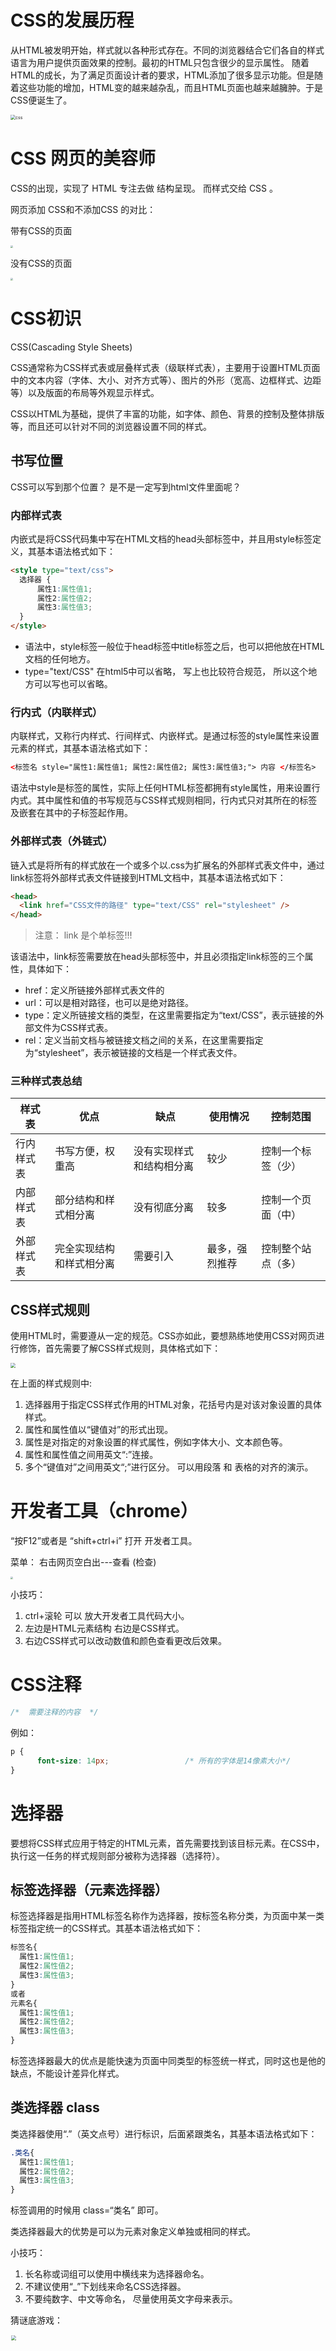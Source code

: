 # CSS的发展历程

从HTML被发明开始，样式就以各种形式存在。不同的浏览器结合它们各自的样式语言为用户提供页面效果的控制。最初的HTML只包含很少的显示属性。
随着HTML的成长，为了满足页面设计者的要求，HTML添加了很多显示功能。但是随着这些功能的增加，HTML变的越来越杂乱，而且HTML页面也越来越臃肿。于是CSS便诞生了。

<img src="images/css.png" alt="css" style="zoom:50%;" />

# CSS 网页的美容师

CSS的出现，实现了 HTML 专注去做 结构呈现。 而样式交给 CSS 。 

网页添加 CSS和不添加CSS 的对比：

带有CSS的页面

<img src="images/Cc.png" style="zoom: 25%;" />

没有CSS的页面

<img src="images/fff.png" style="zoom: 25%;" />

# CSS初识

CSS(Cascading Style Sheets)

CSS通常称为CSS样式表或层叠样式表（级联样式表），主要用于设置HTML页面中的文本内容（字体、大小、对齐方式等）、图片的外形（宽高、边框样式、边距等）以及版面的布局等外观显示样式。

CSS以HTML为基础，提供了丰富的功能，如字体、颜色、背景的控制及整体排版等，而且还可以针对不同的浏览器设置不同的样式。

## 书写位置

CSS可以写到那个位置？ 是不是一定写到html文件里面呢？

### 内部样式表

内嵌式是将CSS代码集中写在HTML文档的head头部标签中，并且用style标签定义，其基本语法格式如下：

```html
<style type="text/css">
  选择器 {
      属性1:属性值1; 
      属性2:属性值2; 
      属性3:属性值3;
  }
</style>
```

- 语法中，style标签一般位于head标签中title标签之后，也可以把他放在HTML文档的任何地方。
- type="text/CSS"  在html5中可以省略， 写上也比较符合规范， 所以这个地方可以写也可以省略。

### 行内式（内联样式）

内联样式，又称行内样式、行间样式、内嵌样式。是通过标签的style属性来设置元素的样式，其基本语法格式如下：

```html
<标签名 style="属性1:属性值1; 属性2:属性值2; 属性3:属性值3;"> 内容 </标签名>
```

语法中style是标签的属性，实际上任何HTML标签都拥有style属性，用来设置行内式。其中属性和值的书写规范与CSS样式规则相同，行内式只对其所在的标签及嵌套在其中的子标签起作用。

### 外部样式表（外链式）

链入式是将所有的样式放在一个或多个以.css为扩展名的外部样式表文件中，通过link标签将外部样式表文件链接到HTML文档中，其基本语法格式如下：

```html
<head>
  <link href="CSS文件的路径" type="text/CSS" rel="stylesheet" />
</head>
```

> 注意：  link 是个单标签!!!
>

该语法中，link标签需要放在head头部标签中，并且必须指定link标签的三个属性，具体如下：

- href：定义所链接外部样式表文件的
- url：可以是相对路径，也可以是绝对路径。
- type：定义所链接文档的类型，在这里需要指定为“text/CSS”，表示链接的外部文件为CSS样式表。
- rel：定义当前文档与被链接文档之间的关系，在这里需要指定为“stylesheet”，表示被链接的文档是一个样式表文件。

### 三种样式表总结

| 样式表     | 优点                     | 缺点                     | 使用情况       | 控制范围           |
| ---------- | ------------------------ | ------------------------ | -------------- | ------------------ |
| 行内样式表 | 书写方便，权重高         | 没有实现样式和结构相分离 | 较少           | 控制一个标签（少） |
| 内部样式表 | 部分结构和样式相分离     | 没有彻底分离             | 较多           | 控制一个页面（中） |
| 外部样式表 | 完全实现结构和样式相分离 | 需要引入                 | 最多，强烈推荐 | 控制整个站点（多） |

## CSS样式规则

使用HTML时，需要遵从一定的规范。CSS亦如此，要想熟练地使用CSS对网页进行修饰，首先需要了解CSS样式规则，具体格式如下：

<img src="images/gz.png" style="zoom:50%;" />

在上面的样式规则中:

1. 选择器用于指定CSS样式作用的HTML对象，花括号内是对该对象设置的具体样式。
2. 属性和属性值以“键值对”的形式出现。
3. 属性是对指定的对象设置的样式属性，例如字体大小、文本颜色等。
4. 属性和属性值之间用英文“:”连接。
5. 多个“键值对”之间用英文“;”进行区分。
   可以用段落 和 表格的对齐的演示。

# 开发者工具（chrome）

“按F12”或者是 “shift+ctrl+i”   打开 开发者工具。

菜单：   右击网页空白出---查看 (检查)

<img src="images/chrome.png" style="zoom: 25%;" />

小技巧：

1. ctrl+滚轮 可以 放大开发者工具代码大小。
2. 左边是HTML元素结构   右边是CSS样式。
3. 右边CSS样式可以改动数值和颜色查看更改后效果。

# CSS注释

```css
/*  需要注释的内容  */  
```

   例如：

~~~css
p {
      font-size: 14px;                 /* 所有的字体是14像素大小*/
}
~~~

# 选择器

要想将CSS样式应用于特定的HTML元素，首先需要找到该目标元素。在CSS中，执行这一任务的样式规则部分被称为选择器（选择符）。

## 标签选择器（元素选择器）

标签选择器是指用HTML标签名称作为选择器，按标签名称分类，为页面中某一类标签指定统一的CSS样式。其基本语法格式如下：

```css
标签名{
  属性1:属性值1; 
  属性2:属性值2; 
  属性3:属性值3; 
}  
或者
元素名{
  属性1:属性值1; 
  属性2:属性值2; 
  属性3:属性值3; 
}
```

标签选择器最大的优点是能快速为页面中同类型的标签统一样式，同时这也是他的缺点，不能设计差异化样式。

## 类选择器  class

类选择器使用“.”（英文点号）进行标识，后面紧跟类名，其基本语法格式如下：

```css
.类名{
  属性1:属性值1; 
  属性2:属性值2; 
  属性3:属性值3; 
}
```

 标签调用的时候用 class=“类名”  即可。

类选择器最大的优势是可以为元素对象定义单独或相同的样式。

小技巧：

1. 长名称或词组可以使用中横线来为选择器命名。
2. 不建议使用“_”下划线来命名CSS选择器。
3. 不要纯数字、中文等命名， 尽量使用英文字母来表示。

猜谜底游戏：

<img src="images/midi.png" width="450" style="zoom:50%;" />   你猜？

命名是我们通俗约定的，但是没有规定必须用这些常用的命名。

课堂案例：

 <img src="images/go.png" />



~~~html
<head>
        <meta charset="utf-8">
        <style>
        span {
        	font-size: 100px;
        }
        .blue {
        	color: blue;
        }
        .red {
        	color: red;
        }
        .orange {
			color: orange;
        }
		.green {
			color: green;
		}
        </style>
    </head>
    <body>
    	<span class="blue">G</span>
    	<span class="red">o</span>
    	<span class="orange">o</span>
    	<span class="blue">g</span>
    	<span class="green">l</span>
    	<span class="red">e</span>
    </body>
~~~

## 多类名选择器

我们可以给标签指定多个类名，从而达到更多的选择目的。

<img src="images/lei.png" style="zoom:50%;" />

注意：

1. 样式显示效果跟HTML元素中的类名先后顺序没有关系,受CSS样式书写的上下顺序有关。
2. 各个类名中间用空格隔开。

多类名选择器在后期布局比较复杂的情况下，还是较多使用的。

~~~html
<div class="pink fontWeight font20">亚瑟</div>
<div class="font20">刘备</div>
<div class="font14 pink">安琪拉</div>
<div class="font14">貂蝉</div>
~~~

## id选择器

id选择器使用“#”进行标识，后面紧跟id名，其基本语法格式如下：

```css
#id名{
  属性1:属性值1;
  属性2:属性值2;
  属性3:属性值3; 
}
```

id名即为HTML元素的id属性值，大多数HTML元素都可以定义id属性，元素的id值是唯一的，只能对应于文档中某一个具体的元素。

用法基本和类选择器相同。

## id选择器和类选择器区别

W3C标准规定，在同一个页面内，不允许有相同名字的id对象出现，但是允许相同名字的class。

类选择器（class） 好比人的名字，  是可以多次重复使用的， 比如  张伟  王伟  李伟  李娜

id选择器     好比人的身份证号码，  全中国是唯一的， 不得重复。 只能使用一次。

***id选择器和类选择器最大的不同在于 使用次数上。***

<img src="images/zfb.jpg" />

## 通配符选择器

通配符选择器用“ * ”号表示，他是所有选择器中作用范围最广的，能匹配页面中所有的元素。其基本语法格式如下：

```css
* { 
  属性1:属性值1; 
  属性2:属性值2; 
  属性3:属性值3; 
}
```

例如下面的代码，使用通配符选择器定义CSS样式，清除所有HTML标记的默认边距。

~~~css
* {
  margin: 0;  /* 定义外边距*/                  
  padding: 0;  /* 定义内边距*/                 
}
~~~

注意：

  这个通配符选择器，就像我们的电影明星中的梦中情人， 想想它就好了，但是它不会和你过日子。 

## 伪类选择器 

  伪类选择器用于向某些选择器添加特殊的效果。比如给链接添加特殊效果， 比如可以选择 第1个，第n个元素。

为了和我们刚才学的类选择器相区别，  类选择器是一个点 比如 .demo {}   而我们的伪类 用 2个点 就是 冒号  比如  :link{}

### 链接伪类选择器

- :link      /* 未访问的链接 */
- :hover     /* 鼠标移动到链接上 */
- :active    /* 选定的链接 */
- :visited   /* 已访问的链接 */


   注意写的时候，他们的顺序尽量不要颠倒  按照  lvha 的顺序。   love   hate  爱上了讨厌 记忆法    或者   lv 包包 非常 hao 

~~~css
a {   
  /* a是标签选择器  所有的链接 */
			font-weight: 700;
			font-size: 16px;
			color: gray;
}
a:hover {   
  /* :hover 是链接伪类选择器 鼠标经过 */
			color: red; /*  鼠标经过的时候，由原来的 灰色 变成了红色 */
}
~~~

### 结构(位置)伪类选择器（CSS3)

- :first-child :选取属于其父元素的首个子元素的指定选择器
- :last-child :选取属于其父元素的最后一个子元素的指定选择器
- :nth-child(n) ： 匹配属于其父元素的第 N 个子元素，不论元素的类型
- :nth-last-child(n) ：选择器匹配属于其元素的第 N 个子元素的每个元素，不论元素的类型，从最后一个子元素开始计数。
- **n 可以是数字、关键词或公式**

~~~css
li:first-child { 
		/*  选择第一个孩子 */
    color: pink; 
}
li:last-child {
    /* 最后一个孩子 */
    color: purple;
}
li:nth-child(4) {
    /* 选择第4个孩子  n  代表 第几个的意思 */ 
	  color: skyblue;
}
~~~

### 目标伪类选择器(CSS3)

 :target目标伪类选择器 :选择器可用于选取当前活动的目标元素

~~~css
:target {
		color: red;
		font-size: 30px;
}
~~~

# CSS字体样式属性

## font-size:字号大小

font-size属性用于设置字号，该属性的值可以使用相对长度单位，也可以使用绝对长度单位。其中，相对长度单位比较常用，推荐使用像素单位px，绝对长度单位使用较少。具体如下：

<img src="images/dd.png" style="zoom: 67%;" />

## font-family:字体

font-family属性用于设置字体。网页中常用的字体有宋体、微软雅黑、黑体等，例如将网页中所有段落文本的字体设置为微软雅黑，可以使用如下CSS样式代码：

p{ font-family:"微软雅黑";}

可以同时指定多个字体，中间以逗号隔开，表示如果浏览器不支持第一个字体，则会尝试下一个，直到找到合适的字体。

> 常用技巧：

1. 现在网页中普遍使用14px+。
2. 尽量使用偶数的数字字号。ie6等老式浏览器支持奇数会有bug。
3. 各种字体之间必须使用英文状态下的逗号隔开。
4. 中文字体需要加英文状态下的引号，英文字体一般不需要加引号。当需要设置英文字体时，英文字体名必须位于中文字体名之前。
5. 如果字体名中包含空格、#、$等符号，则该字体必须加英文状态下的单引号或双引号，例如font-family: "Times New Roman";。
6. 尽量使用系统默认字体，保证在任何用户的浏览器中都能正确显示。



## CSS Unicode字体

在 CSS 中设置字体名称，直接写中文是可以的。但是在文件编码（GB2312、UTF-8 等）不匹配时会产生乱码的错误。xp 系统不支持 类似微软雅黑的中文。

- 方案一： 你可以使用英文来替代。 比如 font-family:"Microsoft Yahei"。


- 方案二： 在 CSS 直接使用 Unicode 编码来写字体名称可以避免这些错误。使用 Unicode 写中文字体名称，浏览器是可以正确的解析的。
  font-family: "\5FAE\8F6F\96C5\9ED1"，表示设置字体为“微软雅黑”。

<img src="images/shs.png" style="zoom:50%;" />

可以通过escape()  来测试属于什么字体。

| 字体名称    | 英文名称        | Unicode 编码         |
| ----------- | --------------- | -------------------- |
| 宋体        | SimSun          | \5B8B\4F53           |
| 新宋体      | NSimSun         | \65B0\5B8B\4F53      |
| 黑体        | SimHei          | \9ED1\4F53           |
| 微软雅黑    | Microsoft YaHei | \5FAE\8F6F\96C5\9ED1 |
| 楷体_GB2312 | KaiTi_GB2312    | \6977\4F53_GB2312    |
| 隶书        | LiSu            | \96B6\4E66           |
| 幼园        | YouYuan         | \5E7C\5706           |
| 华文细黑    | STXihei         | \534E\6587\7EC6\9ED1 |
| 细明体      | MingLiU         | \7EC6\660E\4F53      |
| 新细明体    | PMingLiU        | \65B0\7EC6\660E\4F53 |

> 为了照顾不同电脑的字体安装问题，我们尽量只使用宋体和微软雅黑中文字体
>

## font-weight:字体粗细

字体加粗除了用 b  和 strong 标签之外，可以使用CSS 来实现，但是CSS 是没有语义的。

font-weight属性用于定义字体的粗细，其可用属性值：normal、bold、bolder、lighter、100~900（100的整数倍）。

小技巧： 数字 400 等价于 normal，而 700 等价于 bold。  但是我们更喜欢用数字来表示。  

## font-style:字体风格

字体倾斜除了用 i  和 em 标签之外，可以使用CSS 来实现，但是CSS 是没有语义的。

font-style属性用于定义字体风格，如设置斜体、倾斜或正常字体，其可用属性值如下：

normal：默认值，浏览器会显示标准的字体样式。

italic：浏览器会显示斜体的字体样式。

oblique：浏览器会显示倾斜的字体样式。

小技巧： 

平时我们很少给文字加斜体，反而喜欢给斜体标签（em，i）改为普通模式。

## font:综合设置字体样式 

font属性用于对字体样式进行综合设置，其基本语法格式如下：

```css
选择器{
  font: font-style  font-weight  font-size/line-height  font-family;
}
```

使用font属性时，必须按上面语法格式中的顺序书写，不能更换顺序，各个属性以空格隔开。

> 注意：其中不需要设置的属性可以省略（取默认值），但必须保留font-size和font-family属性，否则font属性将不起作用。
>

# CSS外观属性

## color:文本颜色

color属性用于定义文本的颜色，其取值方式有如下3种：

1. 预定义的颜色值，如red，green，blue等。
2. 十六进制，如#FF0000，#FF6600，#29D794等。实际工作中，十六进制是最常用的定义颜色的方式。
3. RGB代码，如红色可以表示为rgb(255,0,0)或rgb(100%,0%,0%)

> 需要注意的是，如果使用RGB代码的百分比颜色值，取值为0时也不能省略百分号，必须写为0%。
>

##  line-height:行间距

line-height属性用于设置行间距，就是行与行之间的距离，即字符的垂直间距，一般称为行高。line-height常用的属性值单位有三种，分别为像素px，相对值em和百分比%，实际工作中使用最多的是像素px

一般情况下，行距比字号大7/8像素左右就可以了。

## text-align:水平对齐方式

text-align属性用于设置文本内容的水平对齐，相当于html中的align对齐属性。其可用属性值如下：

left：左对齐（默认值）

right：右对齐

center：居中对齐

## text-indent:首行缩进

text-indent属性用于设置首行文本的缩进，其属性值可为不同单位的数值、em字符宽度的倍数、或相对于浏览器窗口宽度的百分比%，允许使用负值, 建议使用em作为设置单位。

1em 就是一个字的宽度   如果是汉字的段落， 1em 就是一个汉字的宽度

## letter-spacing:字间距

letter-spacing属性用于定义字间距，所谓字间距就是字符与字符之间的空白。其属性值可为不同单位的数值，允许使用负值，默认为normal。

## word-spacing:单词间距

word-spacing属性用于定义英文单词之间的间距，**对中文字符无效**。和letter-spacing一样，其属性值可为不同单位的数值，允许使用负值，默认为normal。

word-spacing和letter-spacing均可对英文进行设置。不同的是letter-spacing定义的为字母之间的间距，而word-spacing定义的为英文单词之间的间距。

## 颜色半透明(css3)

文字颜色到了CSS3我们可以采取半透明的格式了语法格式如下：

~~~css
color: rgba(r,g,b,a)  a 是alpha  透明的意思  取值范围 0~1之间
color: rgba(0,0,0,0.3) 
~~~

## 文字阴影(CSS3)

以后我们可以给我们的文字添加阴影效果了  shadow  影子  

~~~css
text-shadow:水平位置 垂直位置 模糊距离 阴影颜色;
~~~

<img src="images/1498467502625.png" alt="1498467502625" style="zoom: 67%;" /> 

前两项是必须写的。  后两项可以选写。

<img src="images/1498467519665.png" alt="1498467519665" style="zoom:50%;" />    

## 案例

<img src="images/news.png" alt="news"  />

# 标签显示模式（display）

标签的类型(显示模式)

HTML标签一般分为块标签和行内标签两种类型，它们也称块元素和行内元素。具体如下：

## 块级元素(block-level)

每个块元素通常都会独自占据一整行或多整行，可以对其设置宽度、高度、对齐等属性，常用于网页布局和网页结构的搭建。

- 常见的块元素：

\<h1>~<h6>、<p>、<div>、<ul>、<ol>、<li>等，其中<div>标签是最典型的块元素。

- 块级元素的特点：


（1）总是从新行开始

（2）高度，行高、外边距以及内边距都可以控制。

（3）宽度默认是容器的100%

（4）可以容纳内联元素和其他块元素。

## 行内元素(inline-level)

行内元素（内联元素）不占有独立的区域，仅仅靠自身的字体大小和图像尺寸来支撑结构，一般不可以设置宽度、高度、对齐等属性，常用于控制页面中文本的样式。

- 常见的行内元素：


\<a>、<strong>、<b>、<em>、<i>、<del>、<s>、<ins>、<u>、<span>等，其中<span>标签最典型的行内元素。

- 行内元素的特点：


（1）和相邻行内元素在一行上。

（2）高、宽无效，但水平方向的padding和margin可以设置，垂直方向的无效。

（3）默认宽度就是它本身内容的宽度。

（4）行内元素只能容纳文本或则其他行内元素。（a特殊）

注意：

1. 只有文字才能组成段落  因此 p 里面不能放块级元素，同理还有这些标签h1,h2,h3,h4,h5,h6,dt，他们都是文字类块级标签，里面不能放其他块级元素。
2. 链接里面不能再放链接。

## 块级元素和行内元素区别

- 块级元素的特点：
  （1）总是从新行开始
  （2）高度，行高、外边距以及内边距都可以控制。
  （3）宽度默认是容器的100%
  （4）可以容纳内联元素和其他块元素。

- 行内元素的特点：
  （1）和相邻行内元素在一行上。
  （2）高、宽无效，但水平方向的padding和margin可以设置，垂直方向的无效。
  （3）默认宽度就是它本身内容的宽度。
  （4）行内元素只能容纳文本或则其他行内元素。

## 行内块元素（inline-block）

在行内元素中有几个特殊的标签——<img />、<input />、<td>，可以对它们设置宽高和对齐属性，有些资料可能会称它们为行内块元素。

- 行内块元素的特点：
  （1）和相邻行内元素（行内块）在一行上,但是之间会有空白缝隙。
  （2）默认宽度就是它本身内容的宽度。
  （3）高度，行高、外边距以及内边距都可以控制。

## 标签显示模式转换 display

块转行内：display:inline;

行内转块：display:block;

块、行内元素转换为行内块： display: inline-block;

# CSS复合选择器

复合选择器是由两个或多个基础选择器，通过不同的方式组合而成的,目的是为了可以选择更准确更精细的目标元素标签。

## 交集选择器

交集选择器由两个选择器构成，其中第一个为标签选择器，第二个为class选择器，两个选择器之间不能有空格，如h3.special。

<img src="images/jiao.png" />

**记忆技巧：**

交集选择器 是 并且的意思。  即...又...的意思

比如：   p.one   选择的是： 类名为 .one  的 段落标签。  

用的相对来说比较少，不太建议使用。

## 并集选择器

并集选择器（CSS选择器分组）是各个选择器通过<strong style="color:#f00">逗号</strong>连接而成的，任何形式的选择器（包括标签选择器、class类选择器id选择器等），都可以作为并集选择器的一部分。如果某些选择器定义的样式完全相同，或部分相同，就可以利用并集选择器为它们定义相同的CSS样式。

<img src="images/bing.png" />

**记忆技巧：**

并集选择器  和 的意思，  就是说，只要逗号隔开的，所有选择器都会执行后面样式。

比如  .one, p , #test {color: #F00;}  表示   .one 和 p  和 #test 这三个选择器都会执行颜色为红色。  通常用于集体声明。

## 后代选择器

后代选择器又称为包含选择器，用来选择元素或元素组的后代，其写法就是把外层标签写在前面，内层标签写在后面，中间用空格分隔。当标签发生嵌套时，内层标签就成为外层标签的后代。

<img src="images/hou.png" />

子孙后代都可以这么选择。 或者说，它能选择任何包含在内 的标签。 

## 子元素选择器

子元素选择器只能选择作为某元素子元素的元素。其写法就是把父级标签写在前面，子级标签写在后面，中间跟一个 &gt; 进行连接，注意，符号左右两侧各保留一个空格。

<img src="images/zi1.png" />

白话：  这里的子 指的是 亲儿子  不包含孙子 重孙子之类。

 比如：  .demo > h3 {color: red;}   说明  h3 一定是demo 亲儿子。  demo 元素包含着h3。

## 测试题

```html
<div class="nav">    <!-- 主导航栏 -->
  <ul>
    <li><a href="#">公司首页</a></li>
		<li><a href="#">公司简介</a></li>
		<li><a href="#">公司产品</a></li>
		<li><a href="#">联系我们</a>
      <ul>
        <li><a href="#">公司邮箱</a></li>
        <li><a href="#">公司电话</a></li>
      </ul>
    </li>
  </ul>
</div>
<div class="sitenav">    <!-- 侧导航栏 -->
  <div class="site-l">左侧侧导航栏</div>
  <div class="site-r"><a href="#">登录</a></div>
</div>
```

在不修改以上代码的前提下，完成以下任务：

1. 链接 登录 的颜色为红色,同时主导航栏里面的所有的链接改为蓝色     (简单)

2. 主导航栏和侧导航栏里面文字都是14像素并且是微软雅黑。（中等)

3. 主导航栏里面的一级菜单链接文字颜色为绿色。（难)


## 属性选择器

选取标签带有某些特殊属性的选择器 我们成为属性选择器

~~~css
/* 获取到 拥有 该属性的元素 */
div[class^=font] { /*  class^=font 表示 font 开始位置就行了 */
	color: pink;
}
div[class$=footer] { /*  class$=footer 表示 footer 结束位置就行了 */
	color: skyblue;
}
div[class*=tao] { /* class*=tao  *=  表示tao 在任意位置都可以 */
	color: green;
}
~~~

~~~html
<div class="font12">属性选择器</div>
<div class="font12">属性选择器</div>
<div class="font24">属性选择器</div>
<div class="font24">属性选择器</div>
<div class="font24">属性选择器</div>
<div class="24font">属性选择器123</div>
<div class="sub-footer">属性选择器footer</div>
<div class="jd-footer">属性选择器footer</div>
<div class="news-tao-nav">属性选择器</div>
<div class="news-tao-header">属性选择器</div>
<div class="tao-header">属性选择器</div>
~~~

## 伪元素选择器（CSS3)

1. E::first-letter文本的第一个单词或字（如中文、日文、韩文等）
2. E::first-line 文本第一行；
3. E::selection 可改变选中文本的样式；

~~~css
p::first-letter {
  font-size: 20px;
  color: hotpink;
}

/* 首行特殊样式 */
p::first-line {
  color: skyblue;
}

p::selection {
  /* font-size: 50px; */
  color: orange;
}
~~~

4、E::before和E::after

在E元素内部的开始位置和结束位创建一个元素，该元素为行内元素，且必须要结合content属性使用。

~~~css
div::before {
  content:"开始";
}
div::after {
  content:"结束";
}
~~~

E:after、E:before 在旧版本里是伪元素，CSS3的规范里“:”用来表示伪类，“::”用来表示伪元素，但是在高版本浏览器下E:after、E:before会被自动识别为E::after、E::before，这样做的目的是用来做兼容处理。

E:after、E:before后面的练习中会反复用到，目前只需要有个大致了解

":" 与 "::" 区别在于区分伪类和伪元素

## 复合选择器总结

| 选择器     | 作用                       | 特征                 | 使用情况 | 用法                        |
| ---------- | -------------------------- | -------------------- | -------- | --------------------------- |
| 后代选择器 | 用来选择元素或元素组的后代 | 是选择所有的子孙后代 | 较多     | div p { color：red;}        |
| 子代选择器 | 选择作为某元素子元素的元素 | 只选亲儿子           | 较少     | .nav>p { color: red; }      |
| 交集选择器 | 选择两个标签交集的部分     |                      | 较少     | a:link {color: red;}        |
| 并集选择器 | 选择某些相同样式的选择器   | 可以用于集体声明     | 较多     | .nav, .header {color: red;} |

# CSS书写规范

开始就形成良好的书写规范，是你专业化的开始。

## 空格规范

【强制】 选择器 与 { 之间必须包含空格。

示例： .selector { }

【强制】 属性名 与之后的 : 之间不允许包含空格， : 与 属性值 之间必须包含空格。

示例：font-size: 12px;

## 选择器规范

【强制】 当一个 rule 包含多个 selector 时，每个选择器声明必须独占一行。

示例：

```css
/* good */
.post,
.page,
.comment {
    line-height: 1.5;
}
/* bad */
.post, .page, .comment {
    line-height: 1.5;
}
```

【建议】 选择器的嵌套层级应不大于 3 级，位置靠后的限定条件应尽可能精确。

示例：

```css
/* good */
#username input {}
.comment .avatar {}

/* bad */
.page .header .login #username input {}
.comment div * {}
```

## 属性规范

【强制】 属性定义必须另起一行。

示例：

```css
/* good */
.selector {
    margin: 0;
    padding: 0;
}

/* bad */
.selector { margin: 0; padding: 0; }
```

【强制】 属性定义后必须以分号结尾。

示例：

```css
/* good */
.selector {
    margin: 0;
}

/* bad */
.selector {
    margin: 0
}
```

# CSS 背景(background)

CSS 可以添加背景颜色和背景图片，以及来进行图片设置。

| background-color                                            | 背景颜色         |
| ----------------------------------------------------------- | ---------------- |
| background-image                                            | 背景图片地址     |
| background-repeat                                           | 是否平铺         |
| background-position                                         | 背景位置         |
| background-attachment                                       | 背景固定还是滚动 |
| 背景的合写（复合属性）                                      |                  |
| background:背景颜色 背景图片地址 背景平铺 背景滚动 背景位置 |                  |

## 背景图片(image)

语法： 

~~~css
background-image : none | url (url) 
~~~

参数： 

none : 　无背景图（默认的）
url : 　使用绝对或相对地址指定背景图像 

background-image 属性允许指定一个图片展示在背景中（只有CSS3才可以多背景）可以和 background-color 连用。 如果图片不重复地话，图片覆盖不到地地方都会被背景色填充。 如果有背景图片平铺，则会覆盖背景颜色。

> 小技巧：  我们提倡 背景图片后面的地址，url不要加引号。
>

## 背景平铺（repeat）

语法： 

~~~css
background-repeat : repeat | no-repeat | repeat-x | repeat-y 
~~~

参数： 

repeat : 　背景图像在纵向和横向上平铺（默认的）

no-repeat : 　背景图像不平铺

repeat-x : 　背景图像在横向上平铺

repeat-y : 　背景图像在纵向平铺 

## 背景位置(position)

语法： 

~~~css
background-position : length || length
background-position : position || position 
~~~

参数： 

length : 　百分数 | 由浮点数字和单位标识符组成的长度值。请参阅长度单位 
position : 　top | center | bottom | left | center | right 

说明： 

设置或检索对象的背景图像位置。必须先指定background-image属性。默认值为：(0% 0%)。
如果只指定了一个值，该值将用于横坐标。纵坐标将默认为50%。第二个值将用于纵坐标。

注意：

1. position 后面是x坐标和y坐标。 可以使用方位名词或者 精确单位。
2. 如果和精确单位和方位名字混合使用，则必须是x坐标在前，y坐标后面。比如 background-position: 15px top;   则 15px 一定是  x坐标   top是 y坐标。

实际工作用的最多的，就是背景图片居中对齐了。

## 背景附着

语法： 

~~~css
background-attachment : scroll | fixed 
~~~

参数： 

scroll : 　背景图像是随对象内容滚动
fixed : 　背景图像固定 

说明： 设置或检索背景图像是随对象内容滚动还是固定的。

## 背景简写

background属性的值的书写顺序官方并没有强制标准的。为了可读性，建议大家如下写：

background:背景颜色 背景图片地址 背景平铺 背景滚动 背景位置

~~~css
background: transparent url(image.jpg) repeat-y  scroll 50% 0 ;
~~~

## 表示透明(CSS3)

CSS3支持透明的写法语法格式是:

~~~css
transparent
~~~

## 背景缩放(CSS3)

通过background-size设置背景图片的尺寸，就像我们设置img的尺寸一样，在移动Web开发中做屏幕适配应用非常广泛。

其参数设置如下：

a) 可以设置长度单位(px)或百分比（设置百分比时，参照盒子的宽高）

b) 设置为cover时，会自动调整缩放比例，保证图片始终填充满背景区域，如有溢出部分则会被隐藏。我们平时用的cover 最多

c) 设置为contain会自动调整缩放比例，保证图片始终完整显示在背景区域。

~~~css
background-image: url('images/gyt.jpg');
background-size: 300px 100px;
/* background-size: contain; */
/* background-size: cover; */
~~~

## 多背景(CSS3)

以逗号分隔可以设置多背景，可用于自适应布局  做法就是 用逗号隔开就好了。

- 一个元素可以设置多重背景图像。 
- 每组属性间使用逗号分隔。 
- 如果设置的多重背景图之间存在着交集（即存在着重叠关系），前面的背景图会覆盖在后面的背景图之上。
- 为了避免背景色将图像盖住，背景色通常都定义在最后一组上，

~~~css
background:url(test1.jpg) no-repeat scroll 10px 20px/50px 60px  ,
	   			 url(test1.jpg) no-repeat scroll 10px 20px/70px 90px ,
	   			 url(test1.jpg) no-repeat scroll 10px 20px/110px 130px c #aaa;
~~~

## 凹凸文字

~~~css
<head>
<meta charset="utf-8">
<style>
  body {
    background-color: #ccc;
  }
	div {
		color: #ccc;
		font: 700 80px "微软雅黑";
	}
	div:first-child {
		/* text-shadow: 水平位置  垂直位置  模糊距离 阴影颜色; */
		text-shadow: 1px 1px 1px #000, -1px -1px 1px #fff;
	}
	div:last-child {
		/* text-shadow: 水平位置  垂直位置  模糊距离 阴影颜色; */
		text-shadow: -1px -1px 1px #000, 1px 1px 1px #fff;
	}
</style>
</head>
<body>
	<div>我是凸起的文字</div>
	<div>我是凹下的文字</div>
</body>
~~~

<img src="images/1498467533412.png" alt="1498467533412" style="zoom:50%;" />

## 导航栏案例

### 文本的装饰

text-decoration   通常我们用于给链接修改装饰效果

| 值           | 描述                                                         |
| ------------ | ------------------------------------------------------------ |
| none         | 默认。定义标准的文本。                                       |
| underline    | 定义文本下的一条线。下划线 也是我们链接自带的                |
| overline     | 定义文本上的一条线。                                         |
| line-through | 定义穿过文本下的一条线。                                     |
**使用技巧**：在一行内的盒子内，我们设定行高等于盒子的高度，就可以使文字垂直居中。

增加:鼠标经过a  , 有高亮 

~~~html
<head>
  <meta charset="utf-8">
  <style>
		body {
			background-color: #000;
		}
		a {
			width: 200px;
			height: 50px;
			/* background-color: orange; */
			display: inline-block;  /* 把a 行内元素转换为行内块元素 */
			text-align: center;  /* 文字水平居中 */
			line-height: 50px;  /* 我们设定行高等于盒子的高度，就可以使文字垂直居中 */
			color: #fff;
			font-size: 22px;
			text-decoration: none;  /* 取消下划线 文本装饰 */
		}
		a:hover {  /* 鼠标经过 给我们的链接添加背景图片*/
			background: url(images/h.png) no-repeat; 
		}
  </style>
</head>
<body>
  <a href="#">专区说明</a>
  <a href="#">申请资格</a>
  <a href="#">兑换奖励</a>
  <a href="#">下载游戏</a>
</body>
~~~

# 透明的设置(css3)

#### 1.rgba()   设置单颜色的透明

a代表alpha，透明范围是0-1,0可以省略掉 .3 .5

#### 2.opacity 设置元素整体透明

设置的是整体的透明度  范围是0-1

#### 3.transparent 透明值

# CSS 三大特性

层叠 继承  优先级 是我们学习CSS 必须掌握的三个特性。

## CSS层叠性

所谓层叠性是指多种CSS样式的叠加。

是浏览器处理冲突的一个能力,如果一个属性通过两个相同选择器设置到同一个元素上，那么这个时候一个属性就会将另一个属性层叠掉

比如先给某个标签指定了内部文字颜色为红色，接着又指定了颜色为蓝色，此时出现一个标签指定了相同样式不同值的情况，这就是样式冲突。

一般情况下，如果出现样式冲突，则会按照CSS书写的顺序，以最后的样式为准。

1. 样式冲突，遵循的原则是就近原则。 那个样式离着结构近，就执行那个样式。
2. 样式不冲突，不会层叠

##  CSS继承性

所谓继承性是指书写CSS样式表时，子标签会继承父标签的某些样式，如文本颜色和字号。想要设置一个可继承的属性，只需将它应用于父元素即可。

简单的理解就是：  子承父业。

注意：

恰当地使用继承可以简化代码，降低CSS样式的复杂性。子元素可以继承父元素的样式（text-，font-，line-这些元素开头的都可以继承，以及color属性）

## CSS优先级

定义CSS样式时，经常出现两个或更多规则应用在同一元素上，这时就会出现优先级的问题。

在考虑权重时，初学者还需要注意一些特殊的情况，具体如下：

- 继承样式的权重为0。即在嵌套结构中，不管父元素样式的权重多大，被子元素继承时，他的权重都为0，也就是说子元素定义的样式会覆盖继承来的样式。

- 行内样式优先。应用style属性的元素，其行内样式的权重非常高，可以理解为远大于100。总之，他拥有比上面提高的选择器都大的优先级。

- 权重相同时，CSS遵循就近原则。也就是说靠近元素的样式具有最大的优先级，或者说排在最后的样式优先级最大。

- CSS定义了一个!important命令，该命令被赋予最大的优先级。也就是说不管权重如何以及样式位置的远近，!important都具有最大优先级。

### CSS特殊性（Specificity）

关于CSS权重，我们需要一套计算公式来去计算，这个就是 CSS Specificity，我们称为CSS 特性或称非凡性，它是一个衡量CSS值优先级的一个标准 具体规范入如下：

specificity用一个四位的数 字串(CSS2是三位)来表示，更像四个级别，值从左到右，左面的最大，一级大于一级，数位之间没有进制，级别之间不可超越。 

| 继承或者 的贡献值        | 0,0,0,0  |
| ------------------------ | -------- |
| 每个元素（标签）贡献值为 | 0,0,0,1  |
| 每个类，伪类贡献值为     | 0,0,1,0  |
| 每个ID贡献值为           | 0,1,0,0  |
| 每个行内样式贡献值       | 1,0,0,0  |
| 每个!important贡献值     | ∞ 无穷大 |

权重是可以叠加的：

 ~~~css
div ul  li   ------>      0,0,0,3

.nav ul li   ------>      0,0,1,2

a:hover      -----—>      0,0,1,1

.nav a       ------>      0,0,1,1   

#nav p       ------>      0,1,0,1
 ~~~

注意： 

1. 数位之间没有进制 比如说： 0,0,0,5 + 0,0,0,5 =0,0,0,10 而不是 0,0, 1, 0， 所以不会存在10个div能赶上一个类选择器的情况。


2. 继承的 权重是 0

总结优先级：

1. 使用了 !important声明的规则。
2. 内嵌在 HTML 元素的 style属性里面的声明。
3. 使用了 ID 选择器的规则。
4. 使用了类选择器、属性选择器、伪元素和伪类选择器的规则。
5. 使用了元素选择器的规则。
6. 只包含一个通用选择器的规则。
7. 同一类选择器则遵循就近原则。

> 总结：权重是优先级的算法，层叠是优先级的表现

# 盒子模型

其实，CSS就三个大模块：  盒子模型 、 浮动 、 定位，其余的都是细节。要求这三部分，无论如何也要学的非常精通。  

所谓盒子模型就是把HTML页面中的元素看作是一个矩形的盒子，也就是一个盛装内容的容器。每个矩形都由元素的内容、内边距（padding）、边框（border）和外边距（margin）组成。

## 看透网页布局的本质

网页布局中，我们是如何把里面的文字，图片，按照美工给我们的效果图排列的整齐有序呢？

<img src="images/t.png" style="zoom:50%;" />

看透网页布局的本质：  把网页元素比如文字图片等等，放入盒子里面，然后利用CSS摆放盒子的过程，就是网页布局。

<img src="images/t1.png" style="zoom:50%;" />

## 盒子模型（Box Model）

这里略过 老旧的ie盒子模型（IE6以下），对不起，我都没见过IE5的浏览器。 

<img src="images/d.jpg" style="zoom:50%;" />

首先，我们来看一张图，来体会下什么是盒子模型。

<img src="images/box.png"  width="700" style="zoom:50%;" />

所有的文档元素（标签）都会生成一个矩形框，我们成为元素框（element box），它描述了一个文档元素再网页布局汇总所占的位置大小。因此，<strong style="color: #f00;">每个盒子除了有自己大小和位置外，还影响着其他盒子的大小和位置。</strong>

<img src="images/boxs.png"  width="700" style="zoom:80%;" />

## 盒子边框（border）

~~~css
border : border-width || border-style || border-color 
~~~

边框属性—设置边框样式（border-style）

边框样式用于定义页面中边框的风格，常用属性值如下：

- none：没有边框即忽略所有边框的宽度（默认值）

- solid：边框为单实线(最为常用的)

- dashed：边框为虚线  

- dotted：边框为点线

- double：边框为双实线

### 盒子边框写法总结表

|              |                                                              |                                                              |
| ------------ | ------------------------------------------------------------ | ------------------------------------------------------------ |
| 设置内容     | 样式属性                                                     | 常用属性值                                                   |
| 上边框       | border-top-style:样式; border-top-width:宽度;border-top-color:颜色;border-top:宽度 样式 颜色; |                                                              |
| 下边框       | border-bottom-style:样式;border- bottom-width:宽度;border- bottom-color:颜色;border-bottom:宽度 样式 颜色; |                                                              |
| 左边框       | border-left-style:样式; border-left-width:宽度;border-left-color:颜色;border-left:宽度 样式 颜色; |                                                              |
| 右边框       | border-right-style:样式;border-right-width:宽度;border-right-color:颜色;border-right:宽度 样式 颜色; |                                                              |
| 样式综合设置 | border-style:上边 [右边 下边 左边];                          | none无（默认）、solid单实线、dashed虚线、dotted点线、double双实线 |
| 宽度综合设置 | border-width:上边 [右边 下边 左边];                          | 像素值                                                       |
| 颜色综合设置 | border-color:上边 [右边 下边 左边];                          | 颜色值、#十六进制、rgb(r,g,b)、rgb(r%,g%,b%)                 |
| 边框综合设置 | border:四边宽度 四边样式 四边颜色;                           |                                                              |

### 表格的细线边框

以前学过的html表格边框很粗，这里只需要CSS一句话就可以美观起来。 让我们真的相信，CSS就是我们的白马王子（白雪公主）。

```css
table{ border-collapse:collapse; }
```

collapse 单词是合并的意思

border-collapse:collapse; 表示边框合并在一起。

### 圆角边框(CSS3)

从此以后，我们的世界不只有矩形。radius 半径（距离）

语法格式：

~~~css
border-radius: 左上角  右上角  右下角  左下角;
~~~

课堂案例:

~~~html
<style>
		div {
			width: 200px;
			height: 200px;
			border: 1px solid red;
		}
		div:first-child {  /* 结构伪类选择器 选亲兄弟 */
			border-radius: 10px;  /*  一个数值表示4个角都是相同的 10px 的弧度 */ 
		}

		div:nth-child(2) {
			/*border-radius: 100px;    取宽度和高度 一半  则会变成一个圆形 */
			border-radius: 50%;   /*  100px   50% 取宽度和高度 一半  则会变成一个圆形 */
		}

		div:nth-child(3) {
			border-radius: 10px 40px;  /* 左上角  和 右下角  是 10px  右上角 左下角 40 对角线 */
		}
		
		div:nth-child(4) {
			border-radius: 10px 40px  80px;   /* 左上角 10    右上角  左下角 40   右下角80 */
		}
		div:nth-child(5) {
			border-radius: 10px 40px  80px  100px;   /* 左上角 10    右上角 40  右下角 80   左下角   右下角100 */
		}
		div:nth-child(6) {
			border-radius: 100px;  
			height: 100px; 
		}
		div:nth-child(7) {
			border-radius: 100px 0;  
		}	
</style>
~~~

## 内边距（padding）

padding属性用于设置内边距。  是指 边框与内容之间的距离。

padding-top:上内边距

padding-right:右内边距

padding-bottom:下内边距

padding-left:左内边距

>  注意：  后面跟几个数值表示的意思是不一样的。
>

| 值的个数 | 表达意思                                                     |
| -------- | ------------------------------------------------------------ |
| 1个值    | padding：上下左右边距 比如padding: 3px; 表示上下左右都是3像素 |
| 2个值    | padding:   上下边距 左右边距 比如 padding: 3px 5px; 表示 上下3像素 左右 5像素 |
| 3个值    | padding：上边距 左右边距 下边距 比如 padding: 3px 5px 10px; 表示 上是3像素 左右是5像素 下是10像素 |
| 4个值    | padding:上内边距 右内边距 下内边距 左内边距 比如: padding: 3px 5px 10px 15px; 表示 上3px 右是5px 下 10px 左15px 顺时针 |

### 课堂案例：  新浪导航

<img src="images/al.gif" style="zoom:200%;" />

## 外边距（margin）

margin属性用于设置外边距。  设置外边距会在元素之间创建“空白”， 这段空白通常不能放置其他内容。

margin-top:上外边距

margin-right:右外边距

margin-bottom:下外边距

margin-left:上外边距

margin:上外边距 右外边距  下外边距  左外边

取值顺序跟内边距相同。

### 外边距实现盒子居中

可以让一个盒子实现水平居中，需要满足一下两个条件：

1. 必须是块级元素。     
2. 盒子必须指定了宽度（width）

然后就给**左右的外边距都设置为auto**，就可使块级元素水平居中。

实际工作中常用这种方式进行网页布局，示例代码如下：

~~~css
.header{ width:960px; margin:0 auto;}
~~~

### 文字,盒子,图片和背景图片居中区别

1.  文字水平居中是  text-align: center
2.  盒子水平居中  左右margin 改为 auto 

~~~css
text-align: center; /*  文字居中水平 */
margin: 10px auto;  /* 盒子水平居中  左右margin 改为 auto 就阔以了 */
~~~

3. 插入图片 我们用的最多 比如产品展示类
4. 背景图片我们一般用于小图标背景 或者 超大背景图片

~~~css
section img {  
		width: 200px;/* 插入图片更改大小 width 和 height */
		height: 210px;
		margin-top: 30px;  /* 插入图片更改位置 可以用margin 或padding  盒模型 */
		margin-left: 50px; /* 插入当图片也是一个盒子 */
	}

aside {
		width: 400px;
		height: 400px;
		border: 1px solid purple;
		background: #fff url(images/sun.jpg) no-repeat;
	
		background-size: 200px 210px; /*  背景图片更改大小只能用 background-size */
		background-position: 30px 50px; /* 背景图片更该位置 我用 background-position */
	}
~~~

### 清除元素的默认内外边距

为了更方便地控制网页中的元素，制作网页时，可使用如下代码清除元素的默认内外边距： 

~~~css
* {
   padding:0;         /* 清除内边距 */
   margin:0;          /* 清除外边距 */
}
~~~

注意：  行内元素是只有左右外边距的，是没有上下外边距的。 内边距，在ie6等低版本浏览器也会有问题。

我们尽量不要给行内元素指定上下的内外边距就好了。

## 外边距合并

使用margin定义块元素的垂直外边距时，可能会出现外边距的合并。

### 相邻块元素垂直外边距的合并

当上下相邻的两个块元素相遇时，如果上面的元素有下外边距margin-bottom，下面的元素有上外边距margin-top，则他们之间的垂直间距不是margin-bottom与margin-top之和，而是两者中的较大者。这种现象被称为相邻块元素垂直外边距的合并（也称外边距塌陷）。

<img src="images/www.png" />

### 嵌套块元素垂直外边距的合并

对于两个嵌套关系的块元素，如果父元素没有上内边距及边框，则父元素的上外边距会与子元素的上外边距发生合并，合并后的外边距为两者中的较大者，即使父元素的上外边距为0，也会发生合并。

<img src="images/n.png" />

解决方案：

1. 可以为父元素定义1像素的上边框或上内边距。
2. 可以为父元素添加overflow:hidden。

## content宽度和高度

使用宽度属性width和高度属性height可以对盒子的大小进行控制。

width和height的属性值可以为不同单位的数值或相对于父元素的百分比%，实际工作中最常用的是像素值。

大多数浏览器，如Firefox、IE6及以上版本都采用了W3C规范，符合CSS规范的盒子模型的总宽度和总高度的计算原则是：

```css
  /*外盒尺寸计算（元素空间尺寸）*/
  Element 空间高度 = content height + padding + border + margin
  Element 空间宽度 = content width + padding + border + margin
  /*内盒尺寸计算（元素实际大小）*/
  Element Height = content height + padding + border （Height为内容高度）
  Element Width = content width + padding + border （Width为内容宽度）
```

注意：

1、宽度属性width和高度属性height仅适用于块级元素，对行内元素无效（ img 标签和 input除外）。

2、计算盒子模型的总高度时，还应考虑上下两个盒子垂直外边距合并的情况。

3、**如果一个盒子没有给定宽度/高度或者继承父亲的宽度/高度，则padding 不会影响本盒子大小**。

## 盒子模型布局稳定性

按照 优先使用  宽度 （width）  其次 使用内边距（padding）    再次  外边距（margin）。   

```css
  width >  padding  > margin 
```

原因：

1. margin 会有外边距合并 还有 ie6下面margin 加倍的bug（讨厌）所以最后使用。

2. padding  会影响盒子大小， 需要进行加减计算（麻烦） 其次使用。

3. width   没有问题（嗨皮）我们经常使用宽度剩余法 高度剩余法来做。



## CSS3盒模型

CSS3中可以通过box-sizing 来指定盒模型，即可指定为content-box、border-box，这样我们计算盒子大小的方式就发生了改变。

可以分成两种情况：

1、box-sizing: content-box  盒子大小为 width + padding + border   content-box:此值为其默认值，其让元素维持W3C的标准Box Mode

2、box-sizing: border-box  盒子大小为 width    就是说  padding 和 border 是包含到width里面的

注：上面的标注的width指的是CSS属性里设置的width: length，content的值是会自动调整的。

~~~css
div:first-child {
			width: 200px;
			height: 200px;
			background-color: pink; 
			box-sizing: content-box;  /*  就是以前的标准盒模型  w3c */
			padding: 10px;
			border: 15px solid red;
			/* 盒子大小为 width + padding + border   content-box:此值为其默认值，其让元素维持W3C的标准Box Mode */
		}
div:last-child {
			width: 200px;
			height: 200px;
			background-color: purple;
			padding: 10px;
			box-sizing: border-box;   /* padding border  不撑开盒子 */
			border: 15px solid red;
			/* margin: 10px; */
			/* 盒子大小为 width    就是说  padding 和 border 是包含到width里面的 */
}
~~~

## 盒子阴影(css3)

语法格式：

~~~css
box-shadow:水平阴影 垂直阴影 模糊距离 阴影尺寸 阴影颜色  内/外阴影；
~~~

<img src="images/1498467567011.png" alt="1498467567011" style="zoom:67%;" />

1. 前两个属性是必须写的。其余的可以省略。
2. 外阴影 (outset) 但是不能写    默认      想要内阴影  inset 

~~~css
div {
			width: 200px;
			height: 200px;
			border: 10px solid red;
			/* box-shadow: 5px 5px 3px 4px rgba(0, 0, 0, .4);  */
			/* box-shadow:水平位置 垂直位置 模糊距离 阴影尺寸（影子大小） 阴影颜色  内/外阴影； */
			box-shadow: 0 15px 30px  rgba(0, 0, 0, .4);
			
}
~~~

# 浮动(float)

## 普通流(normal flow)

文档流 ，普通流 或者标准流都可以。 

CSS的定位机制有3种：普通流（标准流）、浮动和定位。

普通流实际上就是一个网页内标签元素正常从上到下，从左到右排列顺序的意思，比如块级元素会独占一行，行内元素会按顺序依次前后排列；按照这种大前提的布局排列之下绝对不会出现例外的情况叫做普通流布局。

## 浮动(float)

浮动最早是用来控制图片，以便达到其他元素（特别是文字）实现“环绕”图片的效果。

<img src="images/l.png" style="width: 600px;"/>

后来，我们发现浮动有个很有意思的事情：就是让任何盒子可以一行排列,因此我们就慢慢的偏离主题，用浮动的特性来布局了。

<img src="images/d.png" style="zoom:50%;" />

## 什么是浮动？

元素的浮动是指设置了浮动属性的元素会脱离标准普通流的控制，移动到其父元素中指定位置的过程。

在CSS中，通过float属性来定义浮动，其基本语法格式如下：

~~~css
选择器{
  float:属性值;
}
~~~

| 属性值 | 描述                 |
| ------ | -------------------- |
| left   | 元素向左浮动         |
| right  | 元素向右浮动         |
| none   | 元素不浮动（默认值） |

## 浮动详细内幕特性

浮动脱离标准流，不占位置，会影响标准流。浮动只有左右浮动。

浮动首先创建包含块的概念（包裹）。就是说， 浮动的元素总是找理它最近的父级元素对齐。但是不会超出内边距的范围。 


   <img src="images/one.jpg" width="500" /> 

浮动的元素排列位置，跟上一个元素（块级）有关系。如果上一个元素有浮动，则A元素顶部会和上一个元素的顶部对齐；如果上一个元素是标准流，则A元素的顶部会和上一个元素的底部对齐。


  <img src="images/two.jpg" width="400" />

一个父盒子里面的子盒子，如果其中一个子级有浮动的，则其他子级都需要浮动。这样才能一行对齐显示。

元素添加浮动后，元素会具有行内块元素的特性。元素的大小完全取决于定义的大小或者默认的内容多少浮动根据元素书写的位置来显示相应的浮动。

> 总结：  浮动的目的就是为了让多个块级元素同一行上显示。
>

# 版心和布局流程

“版心”(可视区) 是指网页中主体内容所在的区域。一般在浏览器窗口中水平居中显示，常见的宽度值为960px、980px、1000px、1200px等。

## 布局流程

为了提高网页制作的效率，布局时通常需要遵守一定的布局流程，具体如下：

1、确定页面的版心（可视区）。

2、分析页面中的行模块，以及每个行模块中的列模块。

3、制作HTML结构 。

4、CSS初始化，然后开始运用盒子模型的原理，通过DIV+CSS布局来控制网页的各个模块。

## 一列固定宽度且居中

<img src="images/yl.jpg" width="400" />

最普通的，最为常用的结构

## 两列左窄右宽型

<img src="images/ll.jpg" width="400" />

比如小米    <a href="http://www.mi.com" target="_blank"> 小米官网 </a>

## 通栏平均分布型

<img src="images/tl.jpg" width="600" />

比如锤子    <a href="http://www.smartisan.com/" target="_blank"> 锤子官网 </a>

# 清除浮动

由于浮动元素不再占用原文档流的位置，所以它会对后面的元素排版产生影响，为了解决这些问题，此时就需要在该元素中清除浮动。

准确地说，并不是清除浮动，而是**清除浮动后造成的影响**

如果浮动一开始就是一个美丽的错误，那么请用正确的方法挽救它。

## 清除浮动本质

清除浮动主要为了解决父级元素因为子级浮动引起内部高度为0 的问题。

<img src="images/n.jpg" />

<img src="images/no.jpg" />

## 清除浮动的方法

其实本质叫做闭合浮动更好一些, 记住，清除浮动就是把浮动的盒子圈到里面，让父盒子闭合出口和入口不让他们出来影响其他元素。

在CSS中，clear属性用于清除浮动，其基本语法格式如下：

```css
选择器{
	clear:属性值;
}
```

| 属性值 | 描述                                       |
| ------ | ------------------------------------------ |
| left   | 不允许左侧有浮动元素（清除左侧浮动的影响） |
| right  | 不允许右侧有浮动元素（清除右侧浮动的影响） |
| both   | 同时清除左右两侧浮动的影响                 |

### 额外标签法

通过在浮动元素末尾添加一个空的标签

```css
<div style="clear:both"></div>
```

或则其他标签br等亦可。

优点： 通俗易懂，书写方便

缺点： 添加许多无意义的标签，结构化较差。  

### 父级添加overflow属性方法

可以通过触发BFC的方式，可以实现清除浮动效果。（BFC后面讲解）

~~~css
可以给父级添加： overflow为 hidden|auto|scroll  都可以实现。
~~~

优点：  代码简洁

缺点：  内容增多时候容易造成不会自动换行导致内容被隐藏掉，无法显示需要溢出的元素。

### 使用after伪元素清除浮动

**:after 方式为空元素的升级版，好处是不用单独加标签了** 

使用方法：

```css
.clearfix::after {  
   content: "."; 
   display: block; 
   height: 0; 
   clear: both; 
   visibility: hidden;  
}   

 .clearfix {*zoom: 1;}   /* IE6、7 专有 */
```

优点： 符合闭合浮动思想  结构语义化正确

缺点： 由于IE6-7不支持:after，使用 zoom:1触发 hasLayout。

代表网站： 百度、淘宝网、网易等



注意： content:"."  里面尽量跟一个小点，或者其他，尽量不要为空，否则再firefox 7.0前的版本会有生成空格。


### 使用before和after双伪元素清除浮动

使用方法：

```css
.clearfix::before,
.clearfix::after { 
  content:"";
  display:table;  /* 这句话可以出发BFC BFC可以清除浮动,BFC我们后面讲 */
}
.clearfix:after {
 clear:both;
}
.clearfix {
  zoom:1;
}
```

优点：  代码更简洁

缺点：  由于IE6-7不支持:after，使用 zoom:1触发 hasLayout。


# 定位(position)

## 为什么要用定位？

那么定位，最长运用的场景再那里呢？   来看几幅图片，你一定会有感悟！

第一幅图， 小黄色块可以再图片上移动：

<img src="images/1.gif"/>

第二幅图， 左右箭头压住图片：

<img src="images/2.gif"/>

第三幅图,  hot 再盒子外面多出一块，更加突出：

<img src="images/it.png" style="zoom: 70%;"/>

## 元素的定位属性

元素的定位属性主要包括定位模式和边偏移两部分。

1、边偏移

| 边偏移属性 | 描述                                           |
| ---------- | ---------------------------------------------- |
| top        | 顶端偏移量，定义元素相对于其父元素上边线的距离 |
| bottom     | 底部偏移量，定义元素相对于其父元素下边线的距离 |
| left       | 左侧偏移量，定义元素相对于其父元素左边线的距离 |
| right      | 右侧偏移量，定义元素相对于其父元素右边线的距离 |

也就说，以后定位要和这边偏移搭配使用了， 比如 top: 100px;  left: 30px; 等等

2、定位模式(定位的分类)

在CSS中，position属性用于定义元素的定位模式，其基本语法格式如下：

选择器{position:属性值;}

position属性的常用值

| 值       | 描述                                             |
| -------- | ------------------------------------------------ |
| static   | 自动定位（默认定位方式）                         |
| relative | 相对定位，相对于其原文档流的位置进行定位         |
| absolute | 绝对定位，相对于其上一个已经定位的父元素进行定位 |
| fixed    | 固定定位，相对于浏览器窗口进行定位               |

## 静态定位(static)

静态定位是所有元素的默认定位方式，当position属性的取值为static时，可以将元素定位于静态位置。 所谓静态位置就是各个元素在HTML文档流中默认的位置。

上面的话翻译成白话：  就是网页中所有元素都默认的是静态定位哦！ 其实就是标准流的特性。

在静态定位状态下，无法通过边偏移属性（top、bottom、left或right）来改变元素的位置。

PS： 静态定位其实没啥可说的。

## 相对定位relative

相对定位是将元素相对于它在标准流中的位置进行定位，当position属性的取值为relative时，可以将元素定位于相对位置。

对元素设置相对定位后，可以通过边偏移属性改变元素的位置，但是它在文档流中的位置仍然保留。如下图所示，即是一个相对定位的效果展示：

<img src="images/r.png"  />

注意：   

1. 相对定位最重要的一点是，它可以通过边偏移移动位置，但是原来的所占的位置，继续占有。
2. 其次，每次移动的位置，是以自己的左上角为基点移动（相对于自己来移动位置）

就是说，相对定位的盒子仍在标准流中，它后面的盒子仍以标准流方式对待它。（相对定位不脱标）

如果说浮动的主要目的是 让多个块级元素一行显示，那么定位的主要价值就是 移动位置， 让盒子到我们想要的位置上去。

## 绝对定位absolute

[注意] 如果文档可滚动，绝对定位元素会随着它滚动，因为元素最终会相对于正常流的某一部分定位。

当position属性的取值为absolute时，可以将元素的定位模式设置为绝对定位。

注意：绝对定位最重要的一点是，它可以通过边偏移移动位置，但是它完全脱标，完全不占位置。

### 父级没有定位

若所有父元素都没有定位，以浏览器为准对齐(document文档)。

<img src="images/ab.png" style="zoom: 50%;" />

### 父级有定位

绝对定位是将元素依据最近的已经定位（绝对、固定或相对定位）的父元素（祖先）进行定位。 

<img src="images/ab1.png" style="zoom:50%;" />

### 子绝父相

“子绝父相”的意思是 子级是绝对定位的话， 父级要用相对定位。

首先， 我们说下， 绝对定位是将元素依据最近的已经定位绝对、固定或相对定位）的父元素（祖先）进行定位。

就是说， 子级是绝对定位，父亲只要是定位即可（不管父亲是绝对定位还是相对定位，甚至是固定定位都可以），就是说， 子绝父绝，子绝父相都是正确的。

但是，在我们网页布局的时候， 最常说的 子绝父相是怎么来的呢？ 请看如下图：

<img src="images/zi.png"  style="border: 1px dashed rgb(60, 60, 60); zoom: 50%;"/>

所以，我们可以得出如下结论：

因为子级是绝对定位，不会占有位置， 可以放到父盒子里面的任何一个地方。

父盒子布局时，需要占有位置，因此父亲只能是 相对定位. 

这就是子绝父相的由来。

## 绝对定位的盒子水平/垂直居中

普通的盒子是左右margin 改为 auto就可， 但是对于绝对定位就无效了

定位的盒子也可以水平或者垂直居中，有一个算法。

1. 首先left 50%   父盒子的一半大小

2. 然后走自己外边距负的一半值就可以了 margin-left。


## 固定定位fixed

固定定位是绝对定位的一种特殊形式，类似于 正方形是一个特殊的 矩形。它以浏览器窗口作为参照物来定义网页元素。当position属性的取值为fixed时，即可将元素的定位模式设置为固定定位。

当对元素设置固定定位后，它将脱离标准文档流的控制，始终依据浏览器窗口来定义自己的显示位置。不管浏览器滚动条如何滚动也不管浏览器窗口的大小如何变化，该元素都会始终显示在浏览器窗口的固定位置。

固定定位有两点：

1. 固定定位的元素跟父亲没有任何关系，只认浏览器。
2. 固定定位完全脱标，不占有位置，不随着滚动条滚动。

> 注意：ie6等低版本浏览器不支持固定定位。
>

## 叠放次序（z-index）

当对多个元素同时设置定位时，定位元素之间有可能会发生重叠。

<img src="images/zzz.png" style="zoom:67%;" />

在CSS中，要想调整重叠定位元素的堆叠顺序，可以对定位元素应用z-index层叠等级属性，其取值可为正整数、负整数和0。

比如：  z-index: 2;

注意：

1. z-index的默认属性值是0，取值越大，定位元素在层叠元素中越居上。

2. 如果取值相同，则根据书写顺序，后来居上。

3. 后面数字一定不能加单位。

4. 只有相对定位，绝对定位，固定定位有此属性，其余标准流，浮动，静态定位都无此属性，亦不可指定此属性。

## 定位总结

| 定位模式         | 是否脱标占有位置     | 是否可以使用边偏移 | 移动位置基准                     |
| ---------------- | -------------------- | ------------------ | -------------------------------- |
| 静态static       | 不脱标，正常模式     | 不可以             | 正常模式                         |
| 相对定位relative | 不脱标，占有位置     | 可以               | 相对自身位置移动（自恋型）       |
| 绝对定位absolute | 完全脱标，不占有位置 | 可以               | 相对于定位父级移动位置（拼爹型） |
| 固定定位fixed    | 完全脱标，不占有位置 | 可以               | 相对于浏览器移动位置（认死理型） |

## 定位模式转换

跟 浮动一样， 元素添加了 绝对定位和固定定位之后， 元素模式也会发生转换， 都转换为 行内块模式，

**因此 比如 行内元素 如果添加了 绝对定位或者 固定定位后 浮动后，可以不用转换模式，直接给高度和宽度就可以了。**

# 元素的显示与隐藏

在CSS中有三个显示和隐藏的单词比较常见，我们要区分开，他们分别是 display visibility 和 overflow。

他们的主要目的是让一个元素在页面中消失，但是不在文档源码中删除。 最常见的是网站广告，当我们点击类似关闭不见了，但是我们重新刷新页面，它们又会出现和你玩躲猫猫！！

## display 显示

display 设置或检索对象是否及如何显示。

display : none 隐藏对象 与它相反的是 display:block 除了转换为块级元素之外，同时还有显示元素的意思。

特点： 隐藏之后，不再保留位置。

## visibility 可见性

设置或检索是否显示对象。

visible : 　对象可视

hidden : 　对象隐藏

特点： 隐藏之后，继续保留原有位置。

## overflow 溢出

检索或设置当对象的内容超过其指定高度及宽度时如何管理内容。

visible : 　不剪切内容也不添加滚动条。

auto : 　 超出自动显示滚动条，不超出不显示滚动条

hidden : 　不显示超过对象尺寸的内容，超出的部分隐藏掉

scroll : 　不管超出内容否，总是显示滚动条

# CSS高级技巧

## CSS用户界面样式

 所谓的界面样式， 就是更改一些用户操作样式， 比如 更改用户的鼠标样式， 表单轮廓等。但是比如滚动条的样式改动受到了很多浏览器的抵制，因此我们就放弃了。 防止表单域拖拽

### 鼠标样式cursor

 设置或检索在对象上移动的鼠标指针采用何种系统预定义的光标形状。 

```css
cursor :  default  箭头 | pointer  小手  | move  移动  |  text  文本
```

 鼠标放我身上查看效果哦：

```html
<ul>
  <li style="cursor:default">我是小白</li>
  <li style="cursor:pointer">我是小手</li>
  <li style="cursor:move">我是移动</li>
  <li style="cursor:text">我是文本</li>
</ul>
```

 尽量不要用hand  因为 火狐不支持     pointer ie6以上都支持的尽量用

### 轮廓 outline

 是绘制于元素周围的一条线，位于边框边缘的外围，可起到突出元素的作用。

~~~css
 outline : outline-color || outline-style || outline-width 
~~~

 但是我们都不关心可以设置多少，我们平时都是去掉的。

最直接的写法是 ：  outline: 0;   或者  outline: none;

```html
 <input  type="text"  style="outline: 0;"/>
```

### 防止拖拽文本域resize

resize：none    这个单词可以防止 火狐 谷歌等浏览器随意的拖动 文本域。

右下角可以拖拽： 

<textarea></textarea>

右下角不可以拖拽： 

```html
<textarea  style="resize: none;"></textarea>
```

## vertical-align 垂直对齐

vertical-align 垂直对齐， 这个看上去很美好的一个属性， 实际有着不可捉摸的脾气。

<img src="images/xian.jpg" />

~~~css
vertical-align : baseline | top | middle | bottom 
~~~

设置或检索对象内容的垂直对其方式。 

vertical-align 不影响块级元素中的内容对齐，它只针对于 行内元素或者行内块元素，特别是行内块元素， **通常用来控制图片/表单与文字的对齐**。

<img src="images/1498467742995.png" alt="1498467742995" style="zoom:50%;" />

### 去除图片底侧空白缝隙

有个很重要特性你要记住： 图片或者表单等行内块元素，他的底线会和父级盒子的基线对齐。这样会造成一个问题，就是图片底侧会有一个空白缝隙。

解决的方法就是：  

1. 给img vertical-align:middle | top等等。  让图片不要和基线对齐。<img src="images/1633.png"  width="500"  style="border: 1px dashed #ccc;" />


1. 给img 添加 display：block; 转换为块级元素就不会存在问题了。<img src="images/sina1.png" width="500" style="border: 1px dashed #ccc;"/>

## 溢出的文字隐藏

### word-break:自动换行

normal   使用浏览器默认的换行规则。

break-all   允许在单词内换行。

keep-all    只能在半角空格或连字符处换行。

主要处理英文单词

### white-space

white-space设置或检索对象内文本显示方式。通常我们使用于强制一行显示内容 

normal : 　默认处理方式
nowrap : 　强制在同一行内显示所有文本，直到文本结束或者遭遇br标签对象才换行。

可以处理中文

### text-overflow 文字溢出

text-overflow : clip | ellipsis

设置或检索是否使用一个省略标记（...）标示对象内文本的溢出

clip : 　不显示省略标记（...），而是简单的裁切 

ellipsis : 　当对象内文本溢出时显示省略标记（...）

注意一定要首先强制一行内显示，再次和overflow属性  搭配使用

## CSS精灵技术（sprite） 小妖精  雪碧

### 精灵技术产生的背景

<img src="images/sss.png" style="zoom:50%;" />

图所示为网页的请求原理图，当用户访问一个网站时，需要向服务器发送请求，网页上的每张图像都要经过一次请求才能展现给用户。

然而，一个网页中往往会应用很多小的背景图像作为修饰，当网页中的图像过多时，服务器就会频繁地接受和发送请求，这将大大降低页面的加载速度。为了有效地减少服务器接受和发送请求的次数，提高页面的加载速度，出现了CSS精灵技术（也称CSS Sprites、CSS雪碧）。

### 精灵技术本质

简单地说，CSS精灵是一种处理网页背景图像的方式。它将一个页面涉及到的所有零星背景图像都集中到一张大图中去，然后将大图应用于网页，这样，当用户访问该页面时，只需向服务发送一次请求，网页中的背景图像即可全部展示出来。通常情况下，这个由很多小的背景图像合成的大图被称为精灵图（雪碧图），如下图所示为京东网站中的一个精灵图。

<img src="images/jds.png"  style="border: 1px dashed rgb(204, 204, 204); zoom: 50%;" />

### 精灵技术的使用

CSS 精灵其实是将网页中的一些背景图像整合到一张大图中（精灵图），然而，各个网页元素通常只需要精灵图中不同位置的某个小图，要想精确定位到精灵图中的某个小图，就需要使用CSS的background-image、background-repeat和background-position属性进行背景定位，其中最关键的是使用background-position属性精确地定位。

## 字体图标

图片是有诸多优点的，但是缺点很明显，比如图片不但增加了总文件的大小，还增加了很多额外的"http请求"，这都会大大降低网页的性能的。更重要的是图片不能很好的进行“缩放”，因为图片放大和缩小会失真。 我们后面会学习移动端响应式，很多情况下希望我们的图标是可以缩放的。此时，一个非常重要的技术出现了，额不是出现了，是以前就有，是被从新"宠幸"啦。。 这就是字体图标（iconfont).

### 字体图标优点

可以做出跟图片一样可以做的事情,改变透明度、旋转度，等..
但是本质其实是文字，可以很随意的改变颜色、产生阴影、透明效果等等...
本身体积更小，但携带的信息并没有削减。
几乎支持所有的浏览器移动端设备必备

### 字体图标使用流程

总体来说，字体图标按照如下流程：

<img src="images/fontt.png" style="zoom: 50%;" />

当UI设计人员给我们svg文件的时候，我们需要转换成我们页面能使用的字体文件， 而且需要生成的是兼容性的适合各个浏览器的。

**icomoon字库 **	 http://icomoon.io

IcoMoon成立于2011年，推出的第一个自定义图标字体生成器，它允许用户选择他们所需要的图标，使它们成一字型。 内容种类繁多，非常全面，唯一的遗憾是国外服务器，打开网速较慢。

**阿里icon font字库**	http://www.iconfont.cn/

这个是阿里妈妈M2UX的一个icon font字体图标字库，包含了淘宝图标库和阿里妈妈图标库。可以使用AI制作图标上传生成。 一个字，免费，免费！！

**fontello**	[http://fontello.com/](http://fontello.com/)

在线定制你自己的icon font字体图标字库，也可以直接从GitHub下载整个图标集，该项目也是开源的。

**Font-Awesome**	[http://fortawesome.github.io/Font-Awesome/](http://fortawesome.github.io/Font-Awesome/)

这是我最喜欢的字库之一了，更新比较快。

**Glyphicon Halflings**	[http://glyphicons.com/](http://glyphicons.com/)

这个字体图标可以在Bootstrap下免费使用。

**Icons8**	[https://icons8.com/](https://icons8.com/)

提供PNG免费下载，像素大能到500px

#### 字体引入到HTML

得到压缩包之后，字体文件需要引入到我们页面中。

1. 首先把 以下4个文件放入到 fonts文件夹里面。 通俗的做法

   ![1498032122244](images/1498032122244.png)

   ##### 第一步：在样式里面声明字体： 告诉别人我们自己定义的字体

   ```css
   @font-face {
     font-family: 'icomoon';
     src:  url('fonts/icomoon.eot?7kkyc2');
     src:  url('fonts/icomoon.eot?7kkyc2#iefix') format('embedded-opentype'),
       		url('fonts/icomoon.ttf?7kkyc2') format('truetype'),
       		url('fonts/icomoon.woff?7kkyc2') format('woff'),
       		url('fonts/icomoon.svg?7kkyc2#icomoon') format('svg');
     font-weight: normal;
     font-style: normal;
   }
   ```

   ##### 第二步：给盒子使用字体

   ```css
   span {
   		font-family: "icomoon";
   	}
   ```

   ##### 第三步：盒子里面添加结构

   ~~~css
   span::before {
   		 content: "\e900";
   	}
   或者  
   <span></span>  
   ~~~


## 滑动门

### 滑动门出现的背景

制作网页时，为了美观，常常需要为网页元素设置特殊形状的背景，比如微信导航栏，有凸起和凹下去的感觉，最大的问题是里面的字数不一样多，咋办？

<img src="images/wxx.jpg" style="zoom:50%;" />

为了使各种特殊形状的背景能够自适应元素中文本内容的多少，出现了CSS滑动门技术。它从新的角度构建页面，使各种特殊形状的背景能够自由拉伸滑动，以适应元素内部的文本内容，可用性更强。 最常见于各种导航栏的滑动门。

### 核心技术

核心技术就是利用CSS精灵（主要是背景位置）和盒子padding撑开宽度, 以便能适应不同字数的导航栏。

一般的经典布局都是这样的：

```html
<li>
  <a href="#">
    <span>导航栏内容</span>
  </a>
</li>
```

总结： 

1. a 设置 背景左侧，padding撑开合适宽度。    
2. span 设置背景右侧，padding撑开合适宽度 剩下由文字继续撑开宽度。
3. 之所以a包含span就是因为 整个导航都是可以点击的。

## 过渡(CSS3)

过渡（transition)是CSS3中具有颠覆性的特征之一，我们可以在不使用 Flash 动画或 JavaScript 的情况下，当元素从一种样式变换为另一种样式时为元素添加效果。

帧动画：通过一帧一帧的画面按照固定顺序和速度播放。

<img src="images/1498445034712.png" alt="1498445034712" style="zoom:50%;" />

在CSS3里使用transition可以实现补间动画（过渡效果），并且当前元素只要有“属性”发生变化时即存在两种状态(我们用A和B代指），就可以实现平滑的过渡，为了方便演示采用hover切换两种状态，但是并不仅仅局限于hover状态来实现过渡。

语法格式:

~~~css
transition: 要过渡的属性  花费时间  运动曲线  何时开始;
如果有多组属性变化，还是用逗号隔开。
~~~

| 属性                       | 描述                                         | CSS  |
| -------------------------- | -------------------------------------------- | ---- |
| transition                 | 简写属性，用于在一个属性中设置四个过渡属性。 | 3    |
| transition-property        | 规定应用过渡的 CSS 属性的名称。              | 3    |
| transition-duration        | 定义过渡效果花费的时间。默认是 0。           | 3    |
| transition-timing-function | 规定过渡效果的时间曲线。默认是 "ease"。      | 3    |
| transition-delay           | 规定过渡效果何时开始。默认是 0。             | 3    |

如果想要所有的属性都变化过渡， 写一个all 就可以

transition-duration  花费时间单位是：秒    s ，比如 0.5s    这个s单位必须写      ms 毫秒

运动曲线   默认是 ease

 何时开始  默认是 0s  立马开始

运动曲线示意图：

<img src="images/1498445454760.png" alt="1498445454760" style="zoom:67%;" />

~~~css
div {
			width: 200px;
			height: 100px;
			background-color: pink;
			/* transition: 要过渡的属性  花费时间  运动曲线  何时开始; */
			transition: width 0.6s ease 0s, height 0.3s ease-in 1s;
			/* transtion 过渡的意思  这句话写到div里面而不是 hover里面 */
}
div:hover {  /* 鼠标经过盒子，我们的宽度变为400 */
			width: 600px;
			height: 300px
}
transition: all 0.6s;  /* 所有属性都变化用all 就可以了  后面俩个属性可以省略 */
~~~

## 2D变形(CSS3) transform

transform是CSS3中具有颠覆性的特征之一，可以实现元素的位移、旋转、倾斜、缩放，甚至支持矩阵方式，配合过渡和即将学习的动画知识，可以取代大量之前只能靠Flash才可以实现的效果。

变形转换 transform    transform  变换 变形的意思

###  移动 translate(x, y)    

translate 移动平移的意思

<img src="images/1498443715586.png" alt="1498443715586" style="zoom:67%;" />

```css
translate(50px,50px);
```

使用translate方法来将文字或图像在水平方向和垂直方向上分别垂直移动50像素。

可以改变元素的位置，x、y可为负值；

~~~css
 translate(x,y)水平方向和垂直方向同时移动（也就是X轴和Y轴同时移动）
 translateX(x)仅水平方向移动（X轴移动）
 translateY(Y)仅垂直方向移动（Y轴移动）
~~~
 让定位的盒子水平居中
~~~css
.box {
  width: 499.9999px;
  height: 400px;
  background: pink;
  position: absolute;
  left:50%;
  top:50%;
  transform:translate(-50%,-50%);  /* 走的自己的一半 */
}
~~~

### 缩放 scale(x, y) 

![1498444645795](images/1498444645795.png)

```css
transform:scale(0.8,1);
```

可以对元素进行水平和垂直方向的缩放。该语句使用scale方法使该元素在水平方向上缩小了20%，垂直方向上不缩放。

~~~css
scale(X,Y)使元素水平方向和垂直方向同时缩放（也就是X轴和Y轴同时缩放）
scaleX(x)元素仅水平方向缩放（X轴缩放）
scaleY(y)元素仅垂直方向缩放（Y轴缩放）
~~~

 scale()的取值默认的值为1，当值设置为0.01到0.99之间的任何值，作用使一个元素缩小；而任何大于或等于1.01的值，作用是让元素放大

### 旋转 rotate(deg) 

可以对元素进行旋转，正值为顺时针，负值为逆时针；

![1498443651293](images/1498443651293.png)

~~~css
transform:rotate(45deg);			// 注意单位是 deg 度数
~~~

### transform-origin可以调整元素转换变形的原点

![1498443912530](images/1498443912530.png)

```css
 div{
   transform-origin: left top;
   transform: rotate(45deg); 
}  /* 改变元素原点到左上角，然后进行顺时旋转45度 */    
```

 如果是4个角，可以用 left top这些，如果想要精确的位置， 可以用  px 像素。

~~~css
 div{
   transform-origin: 10px 10px;
   transform: rotate(45deg); 
}  /* 改变元素原点到x 为10  y 为10，然后进行顺时旋转45度 */ 
~~~

### 倾斜 skew(deg, deg) 

![1498443827389](images/1498443827389.png)

```css
transform:skew(30deg,0deg);
```

通过skew方法把元素水平方向上倾斜30度，处置方向保持不变。

可以使元素按一定的角度进行倾斜，可为负值，第二个参数不写默认为0。

## 3D变形(CSS3) transform

2d		 x  y  

3d 		x  y  z

左手坐标系：

伸出左手，让拇指和食指成“L”形，大拇指向右，食指向上，中指指向前方。这样我们就建立了一个左手坐标系，拇指、食指和中指分别代表X、Y、Z轴的正方向。如下图

![1498445587576](images/1498445587576.png)



CSS3中的3D坐标系与上述的3D坐标系是有一定区别的，相当于其绕着X轴旋转了180度，如下图

![1498459001951](images/1498459001951.png)

简单记住他们的坐标：

 x左边是负的， 右边是正的

y 上面是负的， 下面是正的

z 里面是负的， 外面是正的

###  rotateX() 

 就是沿着 x 立体旋转.

<img src="images/1498445756802.png" alt="1498445756802" style="zoom:50%;" />

~~~css
img {
  transition:all 0.5s ease 0s;
}
img:hove {

  transform:rotateX(180deg);
}
~~~

### rotateY()

沿着y轴进行旋转

<img src="images/1498446043198.png" alt="1498446043198" style="zoom:50%;" />

~~~css
img {
  transition:all 0.5s ease 0s;
}
img:hove {

  transform:rotateX(180deg);
}
~~~

### rotateZ()

沿着z轴进行旋转

~~~css
img {
  transition:all .25s ease-in 0s;
}
img:hover {
  /* transform:rotateX(180deg); */
  /* transform:rotateY(180deg); */
  /* transform:rotateZ(180deg); */
  /* transform:rotateX(45deg) rotateY(180deg) rotateZ(90deg) skew(0,10deg); */
}
~~~

### 透视(perspective)

电脑显示屏是一个2D平面，图像之所以具有立体感（3D效果），其实只是一种视觉呈现，通过透视可以实现此目的。

透视可以将一个2D平面，在转换的过程当中，呈现3D效果。

- 透视原理： 近大远小 。
- 浏览器透视：把近大远小的所有图像，透视在屏幕上。
- perspective：视距，表示视点距离屏幕的长短。视点，用于模拟透视效果时人眼的位置

注：并非任何情况下需要透视效果，根据开发需要进行设置。

perspective 一般作为一个属性，设置给父元素，作用于所有3D转换的子元素

理解透视距离原理：

<img src="images/1498446715314.png" alt="1498446715314" style="zoom:67%;" />


```javascript 
body{
	perspective: 300px;
}
```
仅水平方向移动（X轴移动），主要目的实现移动效果

<img src="images/1498459697576.png" alt="1498459697576" style="zoom:50%;" />

### translateY(y)

仅垂直方向移动（Y轴移动）

<img src="images/1498459770252.png" alt="1498459770252" style="zoom:50%;" />

### translateZ(z)

transformZ的直观表现形式就是大小变化，实质是XY平面相对于视点的远近变化（说远近就一定会说到离什么参照物远或近，在这里参照物就是perspective属性）

比如设置了perspective为200px;那么transformZ的值越接近200，就是离的越近，看上去也就越大，超过200就看不到了，因为相当于跑到后脑勺去了，我相信你正常情况下，是看不到自己的后脑勺的。

### translate3d(x,y,z)

注意：其中，x和y可以是长度值，也可以是百分比，百分比是相对于其本身元素水平方向的宽度和垂直方向的高度和；z只能设置长度值

###  backface-visibility 

backface-visibility 属性定义当元素不面向屏幕时是否可见。

### 开启3D
``` transform-style: preserve-3d;```

### 翻转盒子案例

~~~css
div {
			width: 224px;
			height: 224px;
			margin: 100px auto;
			position: relative;
		}
		div img {
			position: absolute;
			top: 0;
			left: 0;
			transition: all 1s; 
		}
		div img:first-child {
			z-index: 1;
			backface-visibility: hidden; /* 不是正面对象屏幕，就隐藏 */
		}
		div:hover img {
			transform: rotateY(180deg);
}
~~~

## 动画(CSS3) animation

动画是CSS3中具有颠覆性的特征之一，可通过设置多个节点来精确控制一个或一组动画，常用来实现复杂的动画效果。

语法格式：

~~~css
animation:动画名称 动画时间 运动曲线  何时开始  播放次数  是否反方向;
~~~

<img src="images/1498461096243.png" alt="1498461096243" style="zoom:67%;" />

关于几个值，除了名字，动画时间，延时有严格顺序要求其它随意r

~~~css
@keyframes 动画名称 {
  from{ 开始位置 }  0%
  to{  结束  }  100%
}
~~~

~~~css
animation-iteration-count:infinite;  无限循环播放
animation-play-state:paused;   暂停动画
steps();分为几步执行
~~~

### 小汽车案例

~~~css
body {
  background: white;
}
img {
  width: 200px;
}
.animation {
  animation-name: goback;
  animation-duration: 5s;
  animation-timing-function: ease;
  animation-iteration-count: infinite;
}
@keyframes goback {
  0%{}
  49%{
    transform: translateX(1000px);
  }
  55%{
    transform: translateX(1000px) rotateY(180deg);
  }
  95%{
    transform: translateX(0) rotateY(180deg);
  }
  100%{
    transform: translateX(0) rotateY(0deg);
  }
}
~~~

## 伸缩布局(CSS3)

CSS3在布局方面做了非常大的改进，使得我们对块级元素的布局排列变得十分灵活，适应性非常强，其强大的伸缩性，在响应式开中可以发挥极大的作用。

主轴：flex容器的主轴主要用来配置flex项目，默认是水平方向

侧轴：与主轴垂直的轴称作侧轴，默认是垂直方向的

方向：默认主轴从左向右，侧轴默认从上到下

主轴和侧轴并不是固定不变的，通过flex-direction可以互换。

<img src="images/1498441839910.png" alt="1498441839910" style="zoom:80%;" />



flex布局的语法规范经过几年发生了很大的变化，也给flexbox的使用带来一定的局限性，因为语法规范版本众多，浏览器支持不一致，致使flexbox布局使用不多

**属性详解：**

1. flex子项目在主轴的缩放比例，不指定flex属性，则不参与伸缩分配

   min-width  最小值      min-width: 280px  最小宽度  不能小于 280

   max-width: 1280px  最大宽度  不能大于 1280

2. flex-direction调整主轴方向（默认为水平方向）

   flex-direction: column 垂直排列

   flex-direction: row  水平排列

   http://m.ctrip.com/html5/   携程网手机端地址

3. justify-content调整主轴对齐（水平对齐）


   子盒子如何在父盒子里面水平对齐

| 值            | 描述                                             | 白话文                                         |
| ------------- | ------------------------------------------------ | ---------------------------------------------- |
| flex-start    | 默认值。项目位于容器的开头。                     | 让子元素从父容器的开头开始排序但是盒子顺序不变 |
| flex-end      | 项目位于容器的结尾。                             | 让子元素从父容器的后面开始排序但是盒子顺序不变 |
| center        | 项目位于容器的中心。                             | 让子元素在父容器中间显示                       |
| space-between | 项目位于各行之间留有空白的容器内。               | 左右的盒子贴近父盒子，中间的平均分布空白间距   |
| space-around  | 项目位于各行之前、之间、之后都留有空白的容器内。 | 相当于给每个盒子添加了左右margin外边距         |

4. align-items调整侧轴对齐（垂直对齐）


   子盒子如何在父盒子里面垂直对齐（单行）

| 值         | 描述                           | 白话文                                                      |
| ---------- | ------------------------------ | ----------------------------------------------------------- |
| stretch    | 默认值。项目被拉伸以适应容器。 | 让子元素的高度拉伸适用父容器<br />（子元素不给高度的前提下) |
| center     | 项目位于容器的中心。           | 垂直居中                                                    |
| flex-start | 项目位于容器的开头。           | 垂直对齐开始位置 上对齐                                     |
| flex-end   | 项目位于容器的结尾。           | 垂直对齐结束位置 底对齐                                     |

5. flex-wrap控制是否换行


   当我们子盒子内容宽度多于父盒子的时候如何处理

| 值           | 描述                                                         |
| ------------ | ------------------------------------------------------------ |
| nowrap       | 默认值。规定灵活的项目不拆行或不拆列。 <br /> 不换行，则 收缩（压缩） 显示  强制一行内显示 |
| wrap         | 规定灵活的项目在必要的时候拆行或拆列。                       |
| wrap-reverse | 规定灵活的项目在必要的时候拆行或拆列，但是以相反的顺序。     |

6. flex-flow是flex-direction、flex-wrap的简写形式

~~~css
flex-flow: flex-direction  flex-wrap;  
~~~

白话记：    flex-flow: 排列方向   换不换行; 		两个中间用空格

例如：

~~~css
display: flex;
/* flex-direction: row;
flex-wrap: wrap;   这两句话等价于下面的这句话*/
flex-flow: column wrap;  /* 两者的综合 */
~~~

7. align-content堆栈（由flex-wrap产生的独立行）多行垂直对齐方式齐


   align-content是针对flex容器里面多轴(多行)的情况,align-items是针对一行的情况进行排列。

   必须对父元素设置自由盒属性display:flex;，并且设置排列方式为横向排列flex-direction:row;并且设置换行，flex-wrap:wrap;这样这个属性的设置才会起作用。

| 值            | 描述                                             | 测试 |
| ------------- | ------------------------------------------------ | ---- |
| stretch       | 默认值。项目被拉伸以适应容器。                   |      |
| center        | 项目位于容器的中心。                             |      |
| flex-start    | 项目位于容器的开头。                             |      |
| flex-end      | 项目位于容器的结尾。                             |      |
| space-between | 项目位于各行之间留有空白的容器内。               |      |
| space-around  | 项目位于各行之前、之间、之后都留有空白的容器内。 |      |

8. order控制子项目的排列顺序，正序方式排序，从小到大

用css 来控制盒子的前后顺序。  用order 就可以

用整数值来定义排列顺序，数值小的排在前面。可以为负值。 默认值是 0

~~~css
order: 1;
~~~

此知识点重在理解，要明确找出主轴、侧轴、方向，各属性对应的属性值
